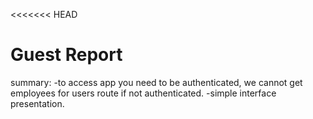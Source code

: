 <<<<<<< HEAD

# Guest Report

summary:
-to access app you need to be authenticated, we cannot get employees for users route if not authenticated.
-simple interface presentation.

